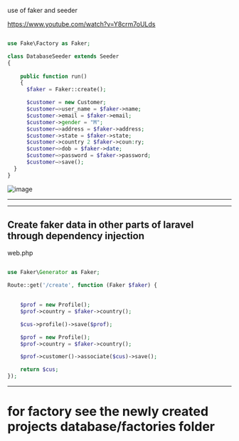 use of faker and seeder 

https://www.youtube.com/watch?v=Y8crm7oULds

```php

use Fake\Factory as Faker;

class DatabaseSeeder extends Seeder
{
   
    public function run()
    {
      $faker = Faker::create();

      $customer = new Customer;
      $customer—>user_name = $faker->name;
      $customer->email = $faker->email;
      $customer->gender = "M";
      $customer—>address = $faker->address;
      $customer->state = $faker->state;
      $customer->country 2 $faker->coun:ry;
      $customer—>dob = $faker->date;
      $customer—>password = $faker->password;
      $customer—>save();
  }
}


```
![image](https://user-images.githubusercontent.com/12442613/201581354-73b5c962-c3e9-4e5c-b124-aa5fec36e89a.png)


-------------------------
-------------------------
## Create faker data in other parts of laravel through dependency injection

web.php
```php

use Faker\Generator as Faker;

Route::get('/create', function (Faker $faker) {

   
    $prof = new Profile();
    $prof->country = $faker->country();

    $cus->profile()->save($prof);

    $prof = new Profile();
    $prof->country = $faker->country();

    $prof->customer()->associate($cus)->save();

    return $cus;
});
```


---------------------------

# for factory see the newly created projects database/factories folder









